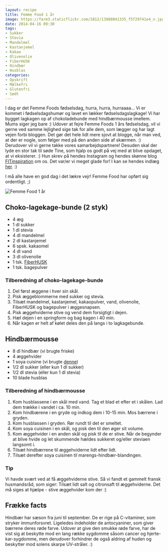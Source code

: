 ```yaml
---
layout: recipe
title: Femme Food 1 år
image: https://farm3.staticflickr.com/2812/13888041335_f5f29741e4_n.jpg
date: 2014-04-16 09:30
tags:
- Sukker
- Stevia
- Mandelmel
- Kastanjemel
- Kakao
- Olivenolie
- FiberHUSK
- Hindbær
- Husblas
categories:
- Opskrift
- Mælkefri
- Glutenfri
- Sødt
---
```


I dag er det Femme Foods fødselsdag, hurra, hurra, hurraaaa… Vi er kommet i fødselsdagshumør og lavet en lækker fødselsdagslagkage! Vi har bygget lagkagen op af chokoladebunde med hindbærmousse imellem. Mums siger jeg bare :) Udover at fejre Femme Foods 1 års fødselsdag, vil vi gerne ved samme lejlighed sige tak for alle dem, som lægger og har lagt vejen forbi bloggen. Det gør det hele lidt mere sjovt at blogge, når man ved, at der er nogle, som følger med på den anden side af skærmen. :) Derudover vil vi gerne takke vores samarbejdspartnere! 
Desuden skal der lyde en stor tak til søde Tine, som hjalp os godt på vej med at blive opdaget, at vi eksisterer. :) Hun skrev på hendes Instagram og hendes skønne blog [FITinspiration](http://fitinspiration.dk/) om os. Det var/er vi meget glade for! I kan se hendes indlæg [her](http://fitinspiration.dk/femme-food/#.U05kA61_vr8). :)


I må alle have en god dag i det lækre vejr! Femme Food har opført sig ordentligt. ;)

![Femme Food 1 år](https://farm3.staticflickr.com/2812/13888041335_f5f29741e4_z.jpg)


## Choko-lagekage-bunde (2 styk)
- 4 æg
- 1 dl sukker
- 1 dl stevia
- 4 dl mandelmel
- 2 dl kastanjemel
- 6 spsk. kakaomel
- 4 dl vand
- 3 dl olivenolie
- 1 tsk. [FiberHUSK](http://husk.dk/)
- 1 tsk. bagepulver

### Tilberedning af choko-lagekage-bunde  
1. Del først æggene i hver sin skål. 
2. Pisk æggeblommerne med sukker og stevia.
3. Tilsæt mandelmel, kastanjemel, kakaopulver, vand, olivenolie, FiberHUSK og bagepulver i æggesnapsen.
4. Pisk æggehviderne stive og vend dem forsigtigt i dejen.
5. Hæl dejen i en springform og bag kagen i 40 min.
6. Når kagen er helt af kølet deles den på langs i to lagkagebunde.

## Hindbærmousse
- 8 dl hindbær (vi brugte friske)
- 4 æggehvider
- 1 soya cuisine (vi brugte [denne](http://www.naturli-foods.dk/sortiment/naturli-soya-cuisine.aspx))
- 1/2 dl sukker (eller kun 1 dl sukker)
- 1/2 dl stevia (eller kun 1 dl stevia)
- 10 blade husblas

### Tilberedning af hindbærmousse
1. Kom husblassene i en skål med vand. Tag et blad et efter et i skålen. Lad dem trække i vandet i ca. 10 min.
2. Kom hindbærene i en gryde og indkog dem i 10-15 min. Mos bærrene i gryden.
3. Kom husblassen i gryden. Rør rundt til det er smeltet.
4. Kom soya cuisinen i en skål, og pisk den til den øger sit volume.
5. Kom æggehvider i en anden skål og pisk til de er stive. Når de begynder at blive hvide og let skummende hældes sukkeret og/eller steviaen langsomt i.
6. Tilsæt hindbærrene til æggehviderne lidt efter lidt.
7. Tilsæt derefter soya cuisinen til marengs-hindbær-blandingen.

### Tip

Vi havde svært ved at få æggehviderne stive. Så vi fandt et gammelt fransk husmandsråd, som siger: Tilsæt lidt salt og citronsaft til æggehviderne. Det må siges at hjælpe - stive æggehvider kom der :)

## Frække facts
Hindbær har sæson fra juni til september. De er rige på C-vitaminer, som stryker immunforsvret. Ligeledes indeholder de antocyaniner, som giver bærrene deres røde farve. Udover at give den smukke røde farve, har de vist sig at beskytte mod en lang række sygdomme såsom cancer og hjerte-kar-sygdomme, men derudover forhindrer de også
aldring af huden og beskytter mod solens skarpe UV-stråler. :)